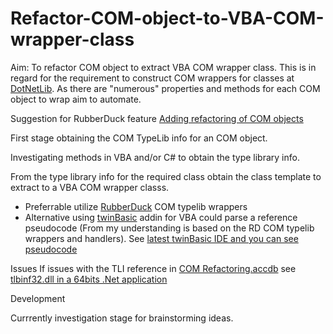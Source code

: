 # Refactor-COM-object-to-VBA-COM-wrapper-class

Aim: To refactor COM object to extract VBA COM wrapper class.  This is in regard for the requirement to construct COM wrappers for classes at [DotNetLib]( https://github.com/MarkJohnstoneGitHub/DotNetLib).  As there are "numerous" properties and methods for each COM object to wrap aim to automate.

Suggestion for RubberDuck feature [Adding refactoring of COM objects](https://github.com/rubberduck-vba/Rubberduck/discussions/6111)

First stage obtaining the COM TypeLib info for an COM object.

Investigating methods in VBA and/or C# to obtain the type library info.

From the type library info for the required class obtain the class template to extract to a VBA COM wrapper classs.

- Preferrable utilize [RubberDuck](https://github.com/rubberduck-vba/Rubberduck) COM typelib wrappers
- Alternative using [twinBasic](https://github.com/twinbasic/twinbasic) addin for VBA could parse a reference pseudocode (From my understanding is based on the RD COM typelib wrappers and handlers). See [latest twinBasic IDE and you can see pseudocode](https://github.com/rubberduck-vba/Rubberduck/discussions/6111#discussioncomment-6041980)

Issues
If issues with the TLI reference in [COM Refactoring.accdb](https://github.com/MarkJohnstoneGitHub/Refactor-COM-object-to-VBA-COM-wrapper-class/blob/main/COM%20Refactoring.accdb) see [tlbinf32.dll in a 64bits .Net application](https://stackoverflow.com/questions/42569377/tlbinf32-dll-in-a-64bits-net-application/42581513#42581513)


Development

Currrently investigation stage for brainstorming ideas.
